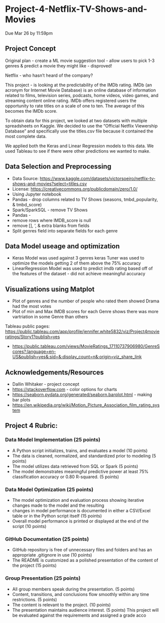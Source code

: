 # Project-4-Netflix-TV-Shows-and-Movies
Due Mar 26 by 11:59pm

## Project Concept
Original plan - create a ML movie suggestion tool - allow users to pick 1-3 genres & predict a movie they might like - disproved!

Netflix - who hasn’t heard of the company?  

This project - is looking at the predictability of the IMDb rating.  IMDb (an acronym for Internet Movie Database) is an online database of information related to films, television series, podcasts, home videos, video games, and streaming content online rating.  IMDb offers registered users the opportunity to rate titles on a scale of one to ten.  The average of this becomes the IMDb score. 

To obtain data for this project, we looked at two datasets with multiple spreadsheets on Kaggle. We decided to use the “Official Netflix Viewership Database” and specifically use the titles.csv file because it contained the most complete data.

We applied both the Keras and Linear Regression models to this data. We used Tableau to see if there were other predictions we wanted to make.


## Data Selection and Preprocessing
* Data Source: https://www.kaggle.com/datasets/victorsoeiro/netflix-tv-shows-and-movies?select=titles.csv
* License: https://creativecommons.org/publicdomain/zero/1.0/
* Using Jupyter notebook
* Pandas - drop columns related to TV Shows (seasons, tmbd_popularity, & tmbd_score)
* Spark/SparkSQL - remove TV Shows
* Pandas - 
* remove rows where IMDB_score is null  
* remove [], ‘, & extra blanks from fields
* Split genres field into separate fields for each genre

## Data Model useage and optimization
* Keras Model was used against 3 genres keras Tuner was used to optimize the models getting 2 of them above the 75% accuracy
* LinearRegression Model was used to predict imdb rating based off of the features of the dataset - did not achieve meaningful accuracy

## Visualizations using Matplot 
* Plot of genres and the number of people who rated them showed Drama had the most votes
* Plot of min and Max IMDB scores for each Genre shows there was more vartriation in some Genre than others

Tableau public pages: https://public.tableau.com/app/profile/jennifer.white5832/viz/Project4movieratings/Story1?publish=yes
* https://public.tableau.com/views/MovieRatings_17110737906980/GenreScores?:language=en-US&publish=yes&:sid=&:display_count=n&:origin=viz_share_link

## Acknowledgements/Resources
* Dallin Whitaker - project concept
* https://stackoverflow.com - color options for charts
* https://seaborn.pydata.org/generated/seaborn.barplot.html - making bar plots
* https://en.wikipedia.org/wiki/Motion_Picture_Association_film_rating_system

## Project 4 Rubric:
### Data Model Implementation (25 points)
* A Python script initializes, trains, and evaluates a model (10 points)
* The data is cleaned, normalized, and standardized prior to modeling (5 points)
* The model utilizes data retrieved from SQL or Spark (5 points)
* The model demonstrates meaningful predictive power at least 75% classification accuracy or 0.80 R-squared. (5
points)
### Data Model Optimization (25 points)
* The model optimization and evaluation process showing iterative changes made to the model and the resulting
* changes in model performance is documented in either a CSV/Excel table or in the Python script itself (15 points)
* Overall model performance is printed or displayed at the end of the script (10 points)
### GitHub Documentation (25 points)
* GitHub repository is free of unnecessary files and folders and has an appropriate .gitignore in use (10 points)
* The README is customized as a polished presentation of the content of the project (15 points)
### Group Presentation (25 points)
* All group members speak during the presentation. (5 points)
* Content, transitions, and conclusions flow smoothly within any time restrictions. (5 points)
* The content is relevant to the project. (10 points)
* The presentation maintains audience interest. (5 points)
This project will be evaluated against the requirements and assigned a grade acco
